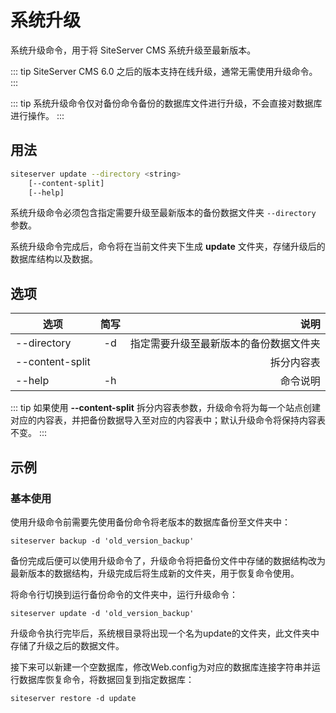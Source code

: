 # 系统升级

系统升级命令，用于将 SiteServer CMS 系统升级至最新版本。

::: tip
SiteServer CMS 6.0 之后的版本支持在线升级，通常无需使用升级命令。
:::

::: tip
系统升级命令仅对备份命令备份的数据库文件进行升级，不会直接对数据库进行操作。
:::

## 用法

```sh
siteserver update --directory <string>
    [--content-split]
    [--help]
```

系统升级命令必须包含指定需要升级至最新版本的备份数据文件夹 `--directory ` 参数。

系统升级命令完成后，命令将在当前文件夹下生成 **update** 文件夹，存储升级后的数据库结构以及数据。

## 选项

| 选项          | 简写 |                                   说明 |
| ------------- | :--: | -------------------------------------: |
| --directory   |  -d  | 指定需要升级至最新版本的备份数据文件夹              |
| --content-split |    | 拆分内容表 |
| --help        |  -h  | 命令说明 |

::: tip
如果使用 **--content-split** 拆分内容表参数，升级命令将为每一个站点创建对应的内容表，并把备份数据导入至对应的内容表中；默认升级命令将保持内容表不变。
:::

## 示例

### 基本使用

使用升级命令前需要先使用备份命令将老版本的数据库备份至文件夹中：

`
siteserver backup -d 'old_version_backup'
`

备份完成后便可以使用升级命令了，升级命令将把备份文件中存储的数据结构改为最新版本的数据结构，升级完成后将生成新的文件夹，用于恢复命令使用。

将命令行切换到运行备份命令的文件夹中，运行升级命令：

`
siteserver update -d 'old_version_backup'
`

升级命令执行完毕后，系统根目录将出现一个名为update的文件夹，此文件夹中存储了升级之后的数据文件。

接下来可以新建一个空数据库，修改Web.config为对应的数据库连接字符串并运行数据库恢复命令，将数据回复到指定数据库：

`
siteserver restore -d update
`